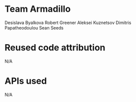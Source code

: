 # Team Armadillo
Desislava Byalkova
Robert Greener
Aleksei Kuznetsov
Dimitris Papatheodoulou
Sean Seeds

# Reused code attribution
N/A

# APIs used
N/A
